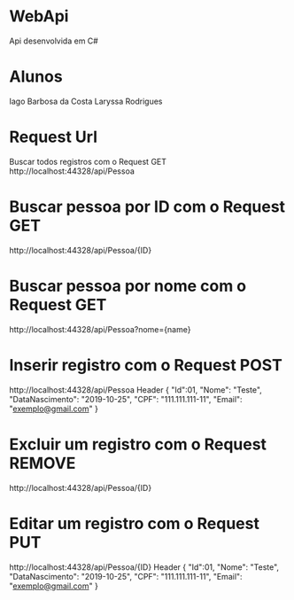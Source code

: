 # WebApi
Api desenvolvida em C#

# Alunos
Iago Barbosa da Costa
Laryssa Rodrigues

# Request Url
Buscar todos registros com o Request GET
http://localhost:44328/api/Pessoa

# Buscar pessoa por ID com o Request GET
http://localhost:44328/api/Pessoa/{ID}

# Buscar pessoa por nome com o Request GET
http://localhost:44328/api/Pessoa?nome={name}

# Inserir registro com o Request POST
http://localhost:44328/api/Pessoa
Header
{
  "Id":01,
  "Nome": "Teste",
  "DataNascimento": "2019-10-25",
  "CPF": "111.111.111-11",
  "Email": "exemplo@gmail.com"
}
# Excluir um registro com o Request REMOVE
http://localhost:44328/api/Pessoa/{ID}

# Editar um registro com o Request PUT
http://localhost:44328/api/Pessoa/{ID}
Header
{
  "Id":01,
  "Nome": "Teste",
  "DataNascimento": "2019-10-25",
  "CPF": "111.111.111-11",
  "Email": "exemplo@gmail.com"
}

